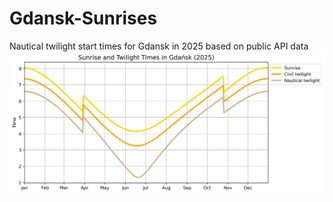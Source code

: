 # Gdansk-Sunrises
Nautical twilight start times for Gdansk in 2025 based on public API data
![](sunrises.png)
